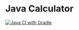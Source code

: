 # Java Calculator
[![Java CI with Gradle](https://github.com/cdenihan/java-calculator/actions/workflows/gradle.yml/badge.svg)](https://github.com/cdenihan/java-calculator/actions/workflows/gradle.yml)
